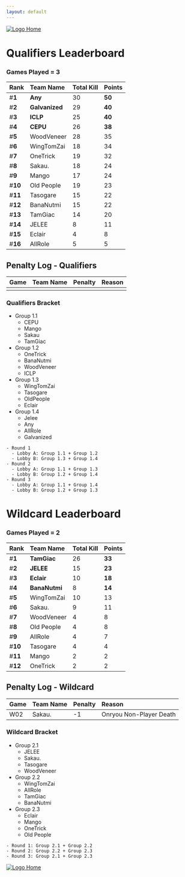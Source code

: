 ```yaml
---
layout: default
---
```



[ ![Logo](https://kanziebub.github.io/ProjectSEA/assets/images/bullet_rev.png) Home](https://kanziebub.github.io/ProjectSEA/)


# **Qualifiers Leaderboard**

### Games Played = 3

|  Rank  | Team Name             | Total Kill | **Points** |
|:-------|:----------------------|:-----------|:-----------|
| #**1** | **Any** | 30 | **50** | 
| #**2** | **Galvanized** | 29 | **40** | 
| #**3** | **ICLP** | 25 | **40** | 
| #**4** | **CEPU** | 26 | **38** | 
| #**5** | WoodVeneer | 28 | 35 | 
| #**6** | WingTomZai | 18 | 34 | 
| #**7** | OneTrick | 19 | 32 | 
| #**8** | Sakau. | 18 | 24 | 
| #**9** | Mango | 17 | 24 | 
| #**10** | Old People | 19 | 23 | 
| #**11** | Tasogare | 15 | 22 | 
| #**12** | BanaNutmi | 15 | 22 | 
| #**13** | TamGiac | 14 | 20 | 
| #**14** | JELEE | 8 | 11 | 
| #**15** | Eclair | 4 | 8 | 
| #**16** | AllRole | 5 | 5 | 

## Penalty Log - Qualifiers

|  Game  | Team Name | Penalty | Reason                |
|:-------|:----------|:--------|:----------------------|
|        |           |         |                       | 
 
 



### Qualifiers Bracket
- Group 1.1
  - CEPU
  - Mango
  - Sakau
  - TamGiac
- Group 1.2
  - OneTrick
  - BanaNutmi
  - WoodVeneer
  - ICLP
- Group 1.3
  - WingTomZai
  - Tasogare
  - OldPeople
  - Eclair
- Group 1.4
  - Jelee
  - Any
  - AllRole
  - Galvanized


```
- Round 1 
  - Lobby A: Group 1.1 + Group 1.2
  - Lobby B: Group 1.3 + Group 1.4
- Round 2
  - Lobby A: Group 1.1 + Group 1.3
  - Lobby B: Group 1.2 + Group 1.4
- Round 3 
  - Lobby A: Group 1.1 + Group 1.4
  - Lobby B: Group 1.2 + Group 1.3
```



# **Wildcard Leaderboard**

### Games Played = 2

|  Rank  | Team Name             | Total Kill | **Points** |
|:-------|:----------------------|:-----------|:-----------|
| #**1** | **TamGiac** | 26 | **33** | 
| #**2** | **JELEE** | 15 | **23** | 
| #**3** | **Eclair** | 10 | **18** | 
| #**4** | **BanaNutmi** | 8 | **14** | 
| #**5** | WingTomZai | 10 | 13 | 
| #**6** | Sakau. | 9 | 11 | 
| #**7** | WoodVeneer | 4 | 8 | 
| #**8** | Old People | 4 | 8 | 
| #**9** | AllRole | 4 | 7 | 
| #**10** | Tasogare | 4 | 4 | 
| #**11** | Mango | 2 | 2 | 
| #**12** | OneTrick | 2 | 2 | 

## Penalty Log - Wildcard

|  Game  | Team Name | Penalty | Reason                |
|:-------|:----------|:--------|:----------------------|
| W02 | Sakau. | -1 | Onryou Non-Player Death | 
 
 



### Wildcard Bracket
- Group 2.1
  - JELEE
  - Sakau.
  - Tasogare
  - WoodVeneer
- Group 2.2
  - WingTomZai
  - AllRole
  - TamGiac
  - BanaNutmi
- Group 2.3
  - Eclair
  - Mango
  - OneTrick
  - Old People


```
- Round 1: Group 2.1 + Group 2.2
- Round 2: Group 2.2 + Group 2.3
- Round 3: Group 2.1 + Group 2.3
```




[ ![Logo](https://kanziebub.github.io/ProjectSEA/assets/images/bullet_rev.png) Home](https://kanziebub.github.io/ProjectSEA/)
    